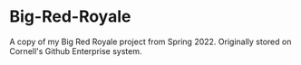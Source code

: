 # Big-Red-Royale
A copy of my Big Red Royale project from Spring 2022. Originally stored on Cornell's Github Enterprise system.
